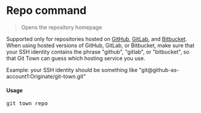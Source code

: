 <h1 textrun="command-heading">Repo command</h1>

<blockquote textrun="command-summary">
Opens the repository homepage
</blockquote>

<a textrun="command-description">

Supported only for repositories hosted on [GitHub](http://github.com/),
[GitLab](http://gitlab.com/), and [Bitbucket](https://bitbucket.org/).
When using hosted versions of GitHub, GitLab, or Bitbucket,
make sure that your SSH identity contains the phrase "github", "gitlab", or "bitbucket",
so that Git Town can guess which hosting service you use.

Example:
your SSH identity should be something like
"git@github-as-account1:Originate/git-town.git"
</a>

#### Usage

<pre textrun="command-usage">
git town repo
</pre>
